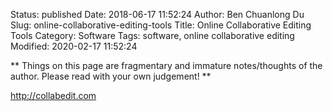 Status: published
Date: 2018-06-17 11:52:24
Author: Ben Chuanlong Du
Slug: online-collaborative-editing-tools
Title: Online Collaborative Editing Tools
Category: Software
Tags: software, online collaborative editing
Modified: 2020-02-17 11:52:24

**
Things on this page are
fragmentary and immature notes/thoughts of the author.
Please read with your own judgement!
**

http://collabedit.com

